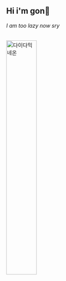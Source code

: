 
<h2> Hi i'm gon🤔</h2>

<p><em> I am too lazy now sry<br><br></em></p>

<img src="https://media.giphy.com/media/5nIpQlMqam47vvCIvl/giphy.gif" alt="다이다믹네온" width="40%" >
